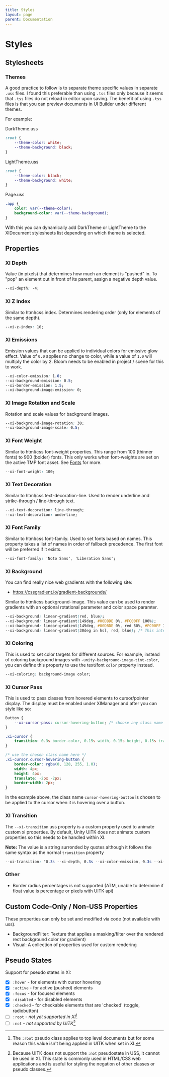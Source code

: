 ```yaml
---
title: Styles
layout: page
parent: Documentation
---
```


# Styles

## Stylesheets

### Themes
A good practice to follow is to separate theme specific values in separate `.uss` files. I found this preferable than using `.tss` files only because it seems that `.tss` files do not reload in editor upon saving. The benefit of using `.tss` files is
that you can preview documents in UI Builder under different themes.

For example:

DarkTheme.uss
```css
:root {
    --theme-color: white;
    --theme-background: black;
}
```

LightTheme.uss
```css
:root {
    --theme-color: black;
    --theme-background: white;
}
```

Page.uss
```css
.app {
    color: var(--theme-color);
    background-color: var(--theme-background);
}
```

With this you can dynamically add DarkTheme or LightTheme to the XIDocument stylesheets list depending on which theme is selected.

## Properties

### XI Depth
Value (in pixels) that determines how much an element is "pushed" in. To "pop" an element out in front of its parent, assign a negative depth value.
```css
--xi-depth: -4;
```

### XI Z Index
Similar to html/css index. Determines rendering order (only for elements of the same depth).
```css
--xi-z-index: 10;
```

### XI Emissions
Emission values that can be applied to individual colors for emissive glow effect. Value of `0.0` applies no change to color, while a value of `1.0` will multiply the color by 2. Bloom needs to be enabled in project / scene for this to work.
```css
--xi-color-emission: 1.0;
--xi-background-emission: 0.5;
--xi-border-emission: 1.5;
--xi-background-image-emission: 0;
```

### XI Image Rotation and Scale
Rotation and scale values for background images. 
```css
--xi-background-image-rotation: 30;
--xi-background-image-scale: 0.5;
```

### XI Font Weight
Similar to html/css font-weight properties. This range from 100 (thinner fonts) to 900 (bolder) fonts.  This only works when font-weights are set on the active TMP font asset. See [Fonts](docs/Documentation/Fonts) for more.
```css
--xi-font-weight: 100;
```

### XI Text Decoration
Similar to html/css text-decoration-line. Used to render underline and strike-through / line-through text.
```css
--xi-text-decoration: line-through;
--xi-text-decoration: underline;
```

### XI Font Family
Similar to html/css font-family. Used to set fonts based on names. This property takes a list of names in order of fallback precedence. The first font will be preferred if it exists.
```css
--xi-font-family: 'Noto Sans', 'Liberation Sans';
```

### XI Background
You can find really nice web gradients with the following site:
- https://cssgradient.io/gradient-backgrounds/

Similar to html/css background-image. This value can be used to render gradients with an optional rotational parameter and color space paramter.

```css
--xi-background: linear-gradient(red, blue);
--xi-background: linear-gradient(149deg, #00DBDE 0%, #FC00FF 100%);
--xi-background: linear-gradient(149deg, #00DBDE 0%, red 50%, #FC00FF 100%);
--xi-background: linear-gradient(30deg in hsl, red, blue); /* This interpolates in HSL space*/
```

### XI Coloring
This is used to set color targets for different sources. For example, instead of coloring background images with `-unity-background-image-tint-color`, you can define this property to use the text/font `color` property instead.
```css
--xi-coloring: background-image color;
```

### XI Cursor Pass
This is used to pass classes from hovered elements to cursor/pointer display. The display must be enabled under XIManager and after you can style like so:
```css
Button {
    --xi-cursor-pass: cursor-hovering-button; /* choose any class name */
}

.xi-cursor {
    transition: 0.3s border-color, 0.15s width, 0.15s height, 0.15s translate, 0.15s border-width;
}

/* use the chosen class name here */
.xi-cursor.cursor-hovering-button {
    border-color: rgba(0, 128, 255, 1.0);
    width: 4px;
    height: 4px;
    translate: -2px -2px;
    border-width: 2px;
}
```
In the example above, the class name `cursor-hovering-button` is chosen to be applied to the cursor when it is hovering over a button. 

### XI Transition
The `--xi-transition` uss property is a custom property used to animate custom xi properties. By default, Unity UITK does not animate custom properties so this needs to be handled within XI.

__Note:__ The value is a string surronded by quotes although it follows the same syntax as the normal `transition` property
```css
--xi-transition: "0.3s --xi-depth, 0.3s --xi-color-emission, 0.3s --xi-border-emission";
```

### Other
- Border radius percentages is not supported (ATM, unable to determine if float value is percentage or pixels with UITK api)


## Custom Code-Only / Non-USS Properties
These properties can only be set and modified via code (not available with uss).

- BackgroundFilter: Texture that applies a masking/filter over the rendered rect background color (or gradient)
- Visual: A collection of properties used for custom rendering

## Pseudo States

Support for pseudo states in XI:
- [x] `:hover` - for elements with cursor hovering
- [x] `:active` - for active (pushed) elements
- [x] `:focus` - for focused elements
- [x] `:disabled` - for disabled elements
- [x] `:checked` - for checkable elements that are 'checked' (toggle, radiobutton)
- [ ] `:root` - *not yet supported in XI*[^1]
- [ ] `:not` - *not supported by UITK*[^2]

[^1]: The `:root` pseudo class applies to top level documents but for some reason this value isn't being applied in UITK when set in XI.
[^2]: Because UITK does not support the `:not` pseudostate in USS, it cannot be used in XI. This state is commonly used in HTML/CSS web applications and is useful for styling the negation of other classes or pseudo classes.
